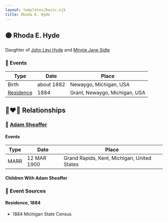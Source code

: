```yaml
---
layout: templates/basic.njk
title: Rhoda E. Hyde
---
```

## 🟣 Rhoda E. Hyde

Daughter of [John Levi Hyde](/people/2/23020300) and [Minnie Jane Sidle](/people/7/73883806)

### 📆 Events

Type | Date | Place
------ | ------ | ------
Birth | about 1882 | Newaygo, Michigan, USA
[Residence](#event-1) | 1884 | Grant, Newaygo, Michigan, USA

## 👩‍❤️‍👨 Relationships

### 🔵 [Adam Sheaffer](/people/7/75217724)

#### Events

Type | Date | Place
------ | ------ | ------
MARR | 12 MAR 1900 | Grand Rapids, Kent, Michigan, United States
#### Children With Adam Sheaffer
### 📰 Event Sources

#### <a id="event-1"></a> Residence, 1884
* 1884 Michigan State Census